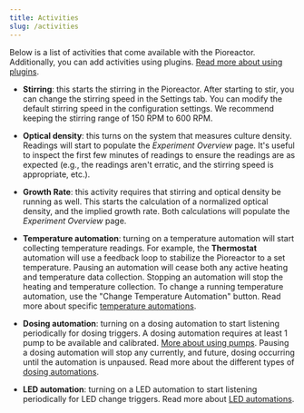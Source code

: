 ```yaml
---
title: Activities
slug: /activities
---
```


Below is a list of activities that come available with the Pioreactor. Additionally, you can add activities using plugins. [Read more about using plugins](/user-guide/using-community-plugins).

- **Stirring**: this starts the stirring in the Pioreactor. After starting to stir, you can change the stirring speed in the Settings tab. You can modify the default stirring speed in the configuration settings. We recommend keeping the stirring range of 150 RPM to 600 RPM.

- **Optical density**: this turns on the system that measures culture density. Readings will start to populate the _Experiment Overview_ page. It's useful to inspect the first few minutes of readings to ensure the readings are as expected (e.g., the readings aren't erratic, and the stirring speed is appropriate, etc.).

- **Growth Rate**: this activity requires that stirring and optical density be running as well. This starts the calculation of a normalized optical density, and the implied growth rate. Both calculations will populate the _Experiment Overview_ page.

- **Temperature automation**: turning on a temperature automation will start collecting temperature readings. For example, the **Thermostat** automation will use a feedback loop to stabilize the Pioreactor to a set temperature. Pausing an automation will cease both any active heating and temperature data collection. Stopping an automation will stop the heating and temperature collection. To change a running temperature automation, use the "Change Temperature Automation" button. Read more about specific [temperature automations](/user-guide/temperature-automations).

- **Dosing automation**: turning on a dosing automation to start listening periodically for dosing triggers. A dosing automation requires at least 1 pump to be available and calibrated. [More about using pumps](/user-guide/using-pumps). Pausing a dosing automation will stop any currently, and future, dosing occurring until the automation is unpaused. Read more about the different types of [dosing automations](/user-guide/dosing-automations).

- **LED automation**: turning on a LED automation to start listening periodically for LED change triggers. Read more about [LED automations](/user-guide/led-automations).